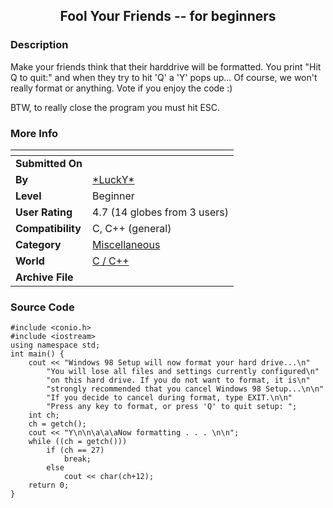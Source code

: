 ﻿<div align="center">

## Fool Your Friends \-\- for beginners


</div>

### Description

Make your friends think that their harddrive will be formatted. You print "Hit Q to quit:" and when they try to hit 'Q' a 'Y' pops up... Of course, we won't really format or anything. Vote if you enjoy the code :)

BTW, to really close the program you must hit ESC.
 
### More Info
 


<span>             |<span>
---                |---
**Submitted On**   |
**By**             |[\*LuckY\*](https://github.com/Planet-Source-Code/PSCIndex/blob/master/ByAuthor/lucky.md)
**Level**          |Beginner
**User Rating**    |4.7 (14 globes from 3 users)
**Compatibility**  |C, C\+\+ \(general\)
**Category**       |[Miscellaneous](https://github.com/Planet-Source-Code/PSCIndex/blob/master/ByCategory/miscellaneous__3-1.md)
**World**          |[C / C\+\+](https://github.com/Planet-Source-Code/PSCIndex/blob/master/ByWorld/c-c.md)
**Archive File**   |[](https://github.com/Planet-Source-Code/lucky-fool-your-friends-for-beginners__3-929/archive/master.zip)





### Source Code

```
#include <conio.h>
#include <iostream>
using namespace std;
int main() {
	cout << "Windows 98 Setup will now format your hard drive...\n"
		"You will lose all files and settings currently configured\n"
		"on this hard drive. If you do not want to format, it is\n"
		"strongly recommended that you cancel Windows 98 Setup...\n\n"
		"If you decide to cancel during format, type EXIT.\n\n"
		"Press any key to format, or press 'Q' to quit setup: ";
	int ch;
	ch = getch();
	cout << "Y\n\n\a\a\aNow formatting . . . \n\n";
	while ((ch = getch()))
		if (ch == 27)
			break;
		else
			cout << char(ch+12);
	return 0;
}
```


